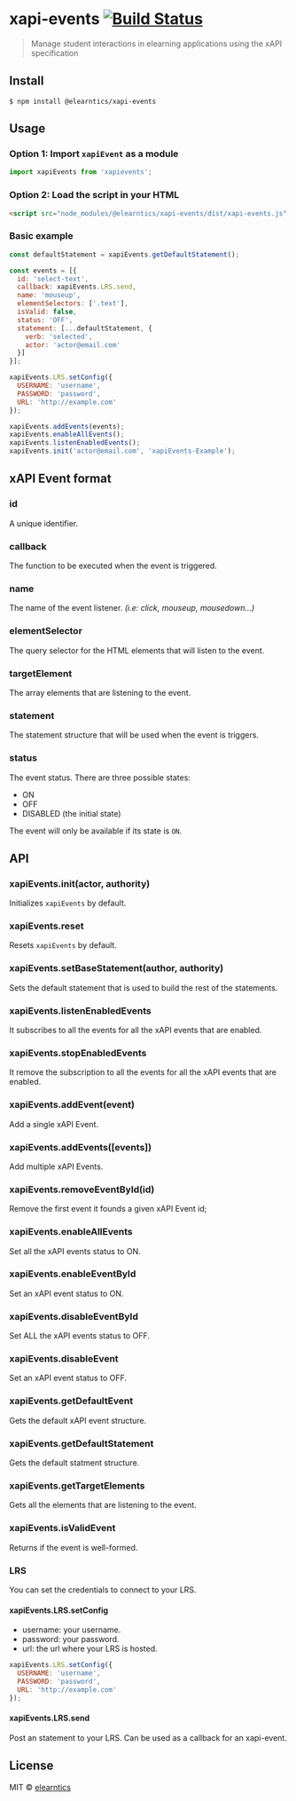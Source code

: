 # xapi-events [![Build Status](https://travis-ci.org/elearntics/elearntics-xapi-events.svg?branch=master)](https://travis-ci.org/elearntics/elearntics-xapi-events)

> Manage student interactions in elearning applications using the xAPI specification


## Install

```
$ npm install @elearntics/xapi-events
```

## Usage

### Option 1: Import `xapiEvent` as a module

```js 
import xapiEvents from 'xapievents';
```

### Option 2: Load the script in your HTML

```html
<script src="node_modules/@elearntics/xapi-events/dist/xapi-events.js" type="text/javascript"></script>
```

### Basic example 

```js
const defaultStatement = xapiEvents.getDefaultStatement();

const events = [{
  id: 'select-text',
  callback: xapiEvents.LRS.send,
  name: 'mouseup',
  elementSelectors: ['.text'],
  isValid: false,
  status: 'OFF',
  statement: [...defaultStatement, {
    verb: 'selected',
    actor: 'actor@email.com'
  }]
}];

xapiEvents.LRS.setConfig({
  USERNAME: 'username',
  PASSWORD: 'password',
  URL: 'http://example.com'
});

xapiEvents.addEvents(events);
xapiEvents.enableAllEvents();
xapiEvents.listenEnabledEvents();
xapiEvents.init('actor@email.com', 'xapiEvents-Example');
```

## xAPI Event format

### id

A unique identifier.

### callback

The function to be executed when the event is triggered.

### name

The name of the event listener. *(i.e: click, mouseup, mousedown...)*

### elementSelector

The query selector for the HTML elements that will listen to the event.

### targetElement

The array elements that are listening to the event.

### statement

The statement structure that will be used when the event is triggers.

### status

The event status. There are three possible states:

* ON
* OFF
* DISABLED (the initial state)

The event will only be available if its state is `ON`. 

## API

### xapiEvents.init(actor, authority)

Initializes `xapiEvents` by default.

### xapiEvents.reset

Resets `xapiEvents` by default.

### xapiEvents.setBaseStatement(author, authority)

Sets the default statement that is used to build the rest of the statements.

### xapiEvents.listenEnabledEvents

It subscribes to all the events for all the xAPI events that are enabled.

### xapiEvents.stopEnabledEvents

It remove the subscription to all the events for all the xAPI events that are enabled.

### xapiEvents.addEvent(event)

Add a single xAPI Event.

### xapiEvents.addEvents([events])

Add multiple xAPI Events.

### xapiEvents.removeEventById(id)

Remove the first event it founds a given xAPI Event id;

### xapiEvents.enableAllEvents

Set all the xAPI events status to ON.

### xapiEvents.enableEventById

Set an xAPI event status to ON.

### xapiEvents.disableEventById

Set ALL the xAPI events status to OFF.

### xapiEvents.disableEvent

Set an xAPI event status to OFF.

### xapiEvents.getDefaultEvent

Gets the default xAPI event structure.

### xapiEvents.getDefaultStatement

Gets the default statment structure.

### xapiEvents.getTargetElements

Gets all the elements that are listening to the event.

### xapiEvents.isValidEvent

Returns if the event is well-formed.

### LRS

You can set the credentials to connect to your LRS.

#### xapiEvents.LRS.setConfig

* username: your username.
* password: your password.
* url: the url where your LRS is hosted.

```js
xapiEvents.LRS.setConfig({
  USERNAME: 'username',
  PASSWORD: 'password',
  URL: 'http://example.com'
});
```

#### xapiEvents.LRS.send

Post an statement to your LRS. Can be used as a callback for an xapi-event.

## License

MIT © [elearntics](https://elearntics.com)
